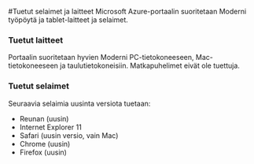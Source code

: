 <properties
    pageTitle="Tuetut selaimet ja laitteet"
    description="Tässä artikkelissa kuvataan, selaimet ja laitteet, jossa Azure portaalin toimivat." 
    services=""
    documentationCenter=""
    authors="flanakin"
    writer="flanakin"
    manager="lwelicki"
    editor=""/>

<tags
    ms.service="multiple"
    ms.workload="multiple"
    ms.tgt_pltfrm="ibiza"
    ms.devlang="na"
    ms.topic="article"
    ms.date="07/23/2015"
    ms.author="micflan"/>

#<a name="supported-browsers-and-devices"></a>Tuetut selaimet ja laitteet
Microsoft Azure-portaalin suoritetaan Moderni työpöytä ja tablet-laitteet ja selaimet.

### <a name="supported-devices"></a>Tuetut laitteet
Portaalin suoritetaan hyvien Moderni PC-tietokoneeseen, Mac-tietokoneeseen ja taulutietokoneisiin. Matkapuhelimet eivät ole tuettuja.

### <a name="supported-browsers"></a>Tuetut selaimet
Seuraavia selaimia uusinta versiota tuetaan:

- Reunan (uusin)
- Internet Explorer 11
- Safari (uusin versio, vain Mac)
- Chrome (uusin)
- Firefox (uusin)
